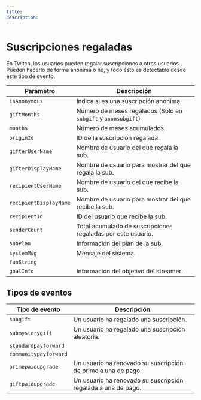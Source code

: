 ```yaml
---
title:
description:
---
```


# Suscripciones regaladas

En Twitch, los usuarios pueden regalar suscripciones a otros usuarios. Pueden hacerlo de forma anónima o no, y todo esto es detectable desde este tipo de evento.

| Parámetro | Descripción |
|-|-|
| `isAnonymous` | Indica si es una suscripción anónima. |
| `giftMonths` | Número de meses regalados (Sólo en `subgift` y `anonsubgift`) |
| `months` | Número de meses acumulados. |
| `originId` | ID de la suscripción regalada. |
| `gifterUserName` | Nombre de usuario del que regala la sub. |
| `gifterDisplayName` | Nombre de usuario para mostrar del que regala la sub. |
| `recipientUserName` | Nombre de usuario del que recibe la sub. |
| `recipientDisplayName` | Nombre de usuario para mostrar del que recibe la sub. |
| `recipientId` | ID del usuario que recibe la sub. |
| `senderCount` | Total acumulado de suscripciones regaladas por este usuario. |
| `subPlan` | Información del plan de la sub. |
| `systemMsg` | Mensaje del sistema. |
| `funString` | |
| `goalInfo` | Información del objetivo del streamer. |

## Tipos de eventos

| Tipo de evento | Descripción |
|-|-|
| `subgift` | Un usuario ha regalado una suscripción. |
| `submysterygift` | Un usuario ha regalado una suscripción aleatoria. |
| `standardpayforward` | |
| `communitypayforward` | |
| `primepaidupgrade` | Un usuario ha renovado su suscripción de prime a una de pago. |
| `giftpaidupgrade` | Un usuario ha renovado su suscripción regalada a una de pago. |

